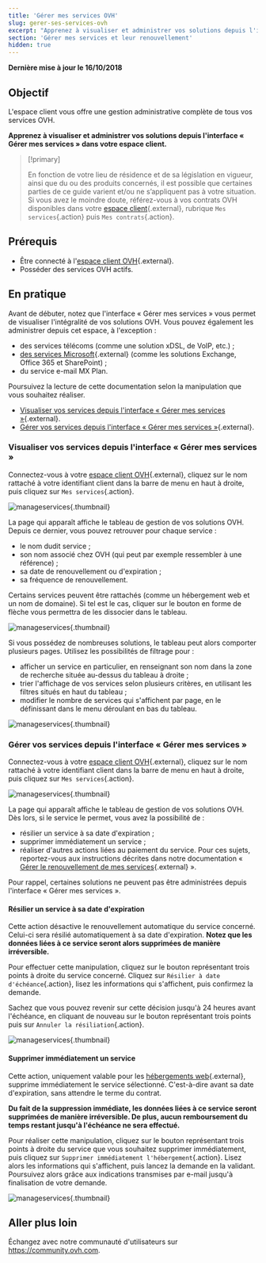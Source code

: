```yaml
---
title: 'Gérer mes services OVH'
slug: gerer-ses-services-ovh
excerpt: "Apprenez à visualiser et administrer vos solutions depuis l'interface « Gérer mes services » dans votre espace client"
section: 'Gérer mes services et leur renouvellement'
hidden: true
---
```


**Dernière mise à jour le 16/10/2018**

## Objectif

L'espace client vous offre une gestion administrative complète de tous vos services OVH. 

**Apprenez à visualiser et administrer vos solutions depuis l'interface « Gérer mes services » dans votre espace client.**

> [!primary]
>
> En fonction de votre lieu de résidence et de sa législation en vigueur, ainsi que du ou des produits concernés, il est possible que certaines parties de ce guide varient et/ou ne s’appliquent pas à votre situation. Si vous avez le moindre doute, référez-vous à vos contrats OVH disponibles dans votre [espace client](https://www.ovh.com/auth/?action=gotomanager&from=https://www.ovh.com/fr/&ovhSubsidiary=fr){.external}, rubrique `Mes services`{.action} puis `Mes contrats`{.action}.
>


## Prérequis

- Être connecté à l'[espace client OVH](https://www.ovh.com/auth/?action=gotomanager&from=https://www.ovh.com/fr/&ovhSubsidiary=fr){.external}.
- Posséder des services OVH actifs.

## En pratique

Avant de débuter, notez que l'interface « Gérer mes services » vous permet de visualiser l'intégralité de vos solutions OVH. Vous pouvez également les administrer depuis cet espace, à l'exception :

- des services télécoms (comme une solution xDSL, de VoIP, etc.) ;
- [des services Microsoft](https://www.ovh.com/fr/solutions-collaboratives-microsoft/){.external} (comme les solutions Exchange, Office 365 et SharePoint) ;
- du service e-mail MX Plan.

Poursuivez la lecture de cette documentation selon la manipulation que vous souhaitez réaliser.

- [Visualiser vos services depuis l'interface « Gérer mes services »](https://docs.ovh.com/fr/billing/gerer-ses-services-ovh/#visualiser-vos-services-depuis-linterface-gerer-mes-services){.external}.
- [Gérer vos services depuis l'interface « Gérer mes services »](https://docs.ovh.com/fr/billing/gerer-ses-services-ovh/#gerer-vos-services-depuis-linterface-gerer-mes-services){.external}.

### Visualiser vos services depuis l'interface « Gérer mes services »

Connectez-vous à votre [espace client OVH](https://www.ovhtelecom.fr/manager/auth/?action=gotomanager){.external}, cliquez sur le nom rattaché à votre identifiant client dans la barre de menu en haut à droite, puis cliquez sur `Mes services`{.action}.

![manageservices](images/manage-ovh-services-step1.png){.thumbnail}

La page qui apparaît affiche le tableau de gestion de vos solutions OVH. Depuis ce dernier, vous pouvez retrouver pour chaque service :

- le nom dudit service ;
- son nom associé chez OVH (qui peut par exemple ressembler à une référence) ;
- sa date de renouvellement ou d'expiration ;
- sa fréquence de renouvellement.

Certains services peuvent être rattachés (comme un hébergement web et un nom de domaine). Si tel est le cas, cliquer sur le bouton en forme de flèche vous permettra de les dissocier dans le tableau.

![manageservices](images/manage-ovh-services-step2.png){.thumbnail}

Si vous possédez de nombreuses solutions, le tableau peut alors comporter plusieurs pages. Utilisez les possibilités de filtrage pour :

- afficher un service en particulier, en renseignant son nom dans la zone de recherche située au-dessus du tableau à droite ;
- trier l'affichage de vos services selon plusieurs critères, en utilisant les filtres situés en haut du tableau ; 
- modifier le nombre de services qui s'affichent par page, en le définissant dans le menu déroulant en bas du tableau.

![manageservices](images/manage-ovh-services-step3.png){.thumbnail}

### Gérer vos services depuis l'interface « Gérer mes services »

Connectez-vous à votre [espace client OVH](https://www.ovhtelecom.fr/manager/auth/?action=gotomanager){.external}, cliquez sur le nom rattaché à votre identifiant client dans la barre de menu en haut à droite, puis cliquez sur `Mes services`{.action}.

![manageservices](images/manage-ovh-services-step1.png){.thumbnail}

La page qui apparaît affiche le tableau de gestion de vos solutions OVH. Dès lors, si le service le permet, vous avez la possibilité de :

- résilier un service à sa date d'expiration ;
- supprimer immédiatement un service ;
- réaliser d'autres actions liées au paiement du service. Pour ces sujets, reportez-vous aux instructions décrites dans notre documentation « [Gérer le renouvellement de mes services](https://docs.ovh.com/fr/billing/renouvellement-automatique-ovh/){.external} ».

Pour rappel, certaines solutions ne peuvent pas être administrées depuis l'interface « Gérer mes services ».

#### Résilier un service à sa date d'expiration

Cette action désactive le renouvellement automatique du service concerné. Celui-ci sera résilié automatiquement à sa date d'expiration. **Notez que les données liées à ce service seront alors supprimées de manière irréversible.** 

Pour effectuer cette manipulation, cliquez sur le bouton représentant trois points à droite du service concerné. Cliquez sur `Résilier à date d'échéance`{.action}, lisez les informations qui s'affichent, puis confirmez la demande.

Sachez que vous pouvez revenir sur cette décision jusqu'à 24 heures avant l'échéance, en cliquant de nouveau sur le bouton représentant trois points puis sur `Annuler la résiliation`{.action}.

![manageservices](images/manage-ovh-services-step4.png){.thumbnail}

#### Supprimer immédiatement un service

Cette action, uniquement valable pour les [hébergements web](https://www.ovh.com/fr/hebergement-web/){.external}, supprime immédiatement le service sélectionné. C'est-à-dire avant sa date d'expiration, sans attendre le terme du contrat.

**Du fait de la suppression immédiate, les données liées à ce service seront supprimées de manière irréversible. De plus, aucun remboursement du temps restant jusqu'à l'échéance ne sera effectué.** 

Pour réaliser cette manipulation, cliquez sur le bouton représentant trois points à droite du service que vous souhaitez supprimer immédiatement, puis cliquez sur `Supprimer immédiatement l'hébergement`{.action}. Lisez alors les informations qui s'affichent, puis lancez la demande en la validant. Poursuivez alors grâce aux indications transmises par e-mail jusqu'à finalisation de votre demande.

![manageservices](images/manage-ovh-services-step5.png){.thumbnail}

## Aller plus loin

Échangez avec notre communauté d'utilisateurs sur <https://community.ovh.com>.
